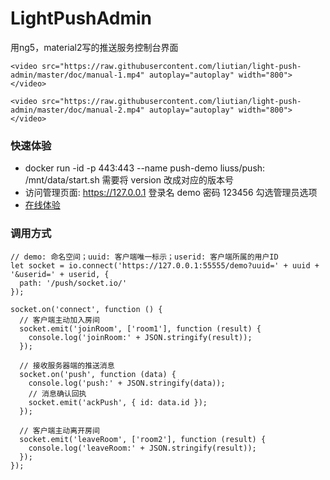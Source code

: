 # LightPushAdmin

用ng5，material2写的推送服务控制台界面

    <video src="https://raw.githubusercontent.com/liutian/light-push-admin/master/doc/manual-1.mp4" autoplay="autoplay" width="800"></video>

    <video src="https://raw.githubusercontent.com/liutian/light-push-admin/master/doc/manual-2.mp4" autoplay="autoplay" width="800"></video>


### 快速体验
- docker run -id -p 443:443 --name push-demo liuss/push:<version> /mnt/data/start.sh 需要将 version 改成对应的版本号
- 访问管理页面: https://127.0.0.1 登录名 demo 密码 123456 勾选管理员选项
- [在线体验](https://39.104.57.212:55555/)

### 调用方式
```
// demo: 命名空间；uuid: 客户端唯一标示；userid: 客户端所属的用户ID
let socket = io.connect('https://127.0.0.1:55555/demo?uuid=' + uuid + '&userid=' + userid, {
  path: '/push/socket.io/'
});

socket.on('connect', function () {
  // 客户端主动加入房间
  socket.emit('joinRoom', ['room1'], function (result) {
    console.log('joinRoom:' + JSON.stringify(result));
  });
  
  // 接收服务器端的推送消息
  socket.on('push', function (data) {
    console.log('push:' + JSON.stringify(data));
    // 消息确认回执
    socket.emit('ackPush', { id: data.id });
  });
  
  // 客户端主动离开房间
  socket.emit('leaveRoom', ['room2'], function (result) {
    console.log('leaveRoom:' + JSON.stringify(result));
  });
});
```
